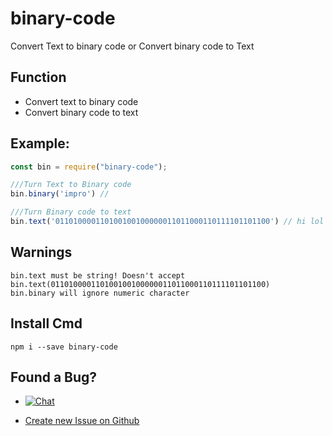 # binary-code 
Convert Text to binary code or Convert binary code to Text

## Function
* Convert text to binary code
* Convert binary code to text

## Example:
```js
const bin = require("binary-code");

///Turn Text to Binary code
bin.binary('impro') // 

///Turn Binary code to text
bin.text('011010000110100100100000011011000110111101101100') // hi lol

```

## Warnings
```
bin.text must be string! Doesn't accept bin.text(011010000110100100100000011011000110111101101100)
bin.binary will ignore numeric character

```
## Install Cmd
```
npm i --save binary-code
```

## Found a Bug?
* <a href="https://discord.gg/j6Ya9dp" rel="nofollow"><img src="https://camo.githubusercontent.com/b12a95e20b7ca35f918c0ab5103fe56b6f44c067/68747470733a2f2f696d672e736869656c64732e696f2f62616467652f636861742d6f6e253230646973636f72642d3732383964612e737667" alt="Chat" data-canonical-src="https://img.shields.io/badge/chat-on%20discord-7289da.svg" style="max-width:100%;"></a>

* <a href="https://github.com/KenjieDec/binary-code/issues/new/">Create new Issue on Github</a>
